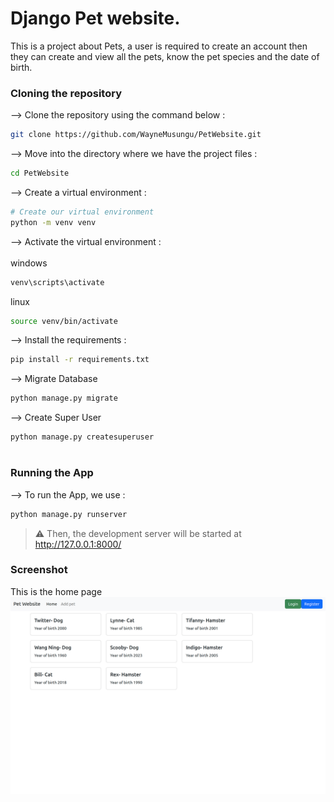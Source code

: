 # Django Pet website.

This is a project about Pets, a user is required to create an account then they can create and view all the pets, know the pet species and the date of birth.

### Cloning the repository

--> Clone the repository using the command below :
```bash
git clone https://github.com/WayneMusungu/PetWebsite.git

```

--> Move into the directory where we have the project files :
```bash
cd PetWebsite

```

--> Create a virtual environment :
```bash
# Create our virtual environment
python -m venv venv

```

--> Activate the virtual environment : <br><br>
windows
```bash
venv\scripts\activate

```
linux
```bash
source venv/bin/activate

```

--> Install the requirements :
```bash
pip install -r requirements.txt

```

--> Migrate Database
```bash
python manage.py migrate

```

--> Create Super User
```bash
python manage.py createsuperuser

```

#

### Running the App

--> To run the App, we use :
```bash
python manage.py runserver

```

> ⚠ Then, the development server will be started at http://127.0.0.1:8000/

### Screenshot
This is the home page
![Website](img.png)
